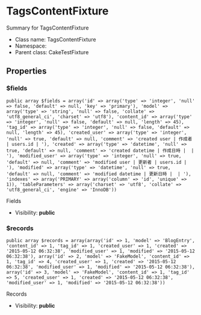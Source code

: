 TagsContentFixture
===============

Summary for TagsContentFixture




* Class name: TagsContentFixture
* Namespace: 
* Parent class: CakeTestFixture





Properties
----------


### $fields

    public array $fields = array('id' => array('type' => 'integer', 'null' => false, 'default' => null, 'key' => 'primary'), 'model' => array('type' => 'string', 'null' => false, 'collate' => 'utf8_general_ci', 'charset' => 'utf8'), 'content_id' => array('type' => 'integer', 'null' => false, 'default' => null, 'length' => 45), 'tag_id' => array('type' => 'integer', 'null' => false, 'default' => null, 'length' => 45), 'created_user' => array('type' => 'integer', 'null' => true, 'default' => null, 'comment' => 'created user | 作成者 | users.id | '), 'created' => array('type' => 'datetime', 'null' => true, 'default' => null, 'comment' => 'created datetime | 作成日時 |  | '), 'modified_user' => array('type' => 'integer', 'null' => true, 'default' => null, 'comment' => 'modified user | 更新者 | users.id | '), 'modified' => array('type' => 'datetime', 'null' => true, 'default' => null, 'comment' => 'modified datetime | 更新日時 |  | '), 'indexes' => array('PRIMARY' => array('column' => 'id', 'unique' => 1)), 'tableParameters' => array('charset' => 'utf8', 'collate' => 'utf8_general_ci', 'engine' => 'InnoDB'))

Fields



* Visibility: **public**


### $records

    public array $records = array(array('id' => 1, 'model' => 'BlogEntry', 'content_id' => 1, 'tag_id' => 1, 'created_user' => 1, 'created' => '2015-05-12 06:32:38', 'modified_user' => 1, 'modified' => '2015-05-12 06:32:38'), array('id' => 2, 'model' => 'FakeModel', 'content_id' => 1, 'tag_id' => 4, 'created_user' => 1, 'created' => '2015-05-12 06:32:38', 'modified_user' => 1, 'modified' => '2015-05-12 06:32:38'), array('id' => 3, 'model' => 'FakeModel', 'content_id' => 1, 'tag_id' => 5, 'created_user' => 1, 'created' => '2015-05-12 06:32:38', 'modified_user' => 1, 'modified' => '2015-05-12 06:32:38'))

Records



* Visibility: **public**



